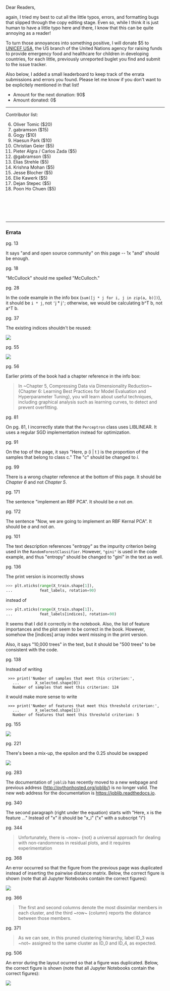 Dear Readers, 

again, I tried my best to cut all the little typos, errors, and formatting bugs that slipped through the copy editing stage. Even so, while I think it is just human to have a little typo here and there, I know that this can be quite annoying as a reader!

To turn those annoyances into something positive, I will donate $5 to [UNICEF USA](https://www.unicefusa.org), the US branch of the United Nations agency for raising funds to provide emergency food and healthcare for children in developing countries, for each little, previously unreported buglet you find and submit to the issue tracker.

Also below, I added a small leaderboard to keep track of the errata submissions and errors you found. Please let me know if you don't want to be explicitely mentioned in that list! 


- Amount for the next donation: 90$
- Amount donated: 0$


---


Contributor list:

6. Oliver Tomic ($20)
7. gabramson ($15)
1. Gogy ($10)
12. Haesun Park ($10)
2. Christian Geier ($5)
3. Pieter Algra / Carlos Zada ($5)
4. @gabramson ($5)
5. Elias Strehle ($5)
7. Krishna Mohan ($5)
8. Jesse Blocher ($5)
9. Elie Kawerk ($5)
10. Dejan Stepec ($5)
11. Poon Ho Chuen ($5)



<br>
<br>
<br>
<br>





---

### Errata

pg. 13

It says "and and open source community" on this page -- 1x "and" should be enough.

pg. 18

"McCullock" should me spelled "McCulloch."

pg. 28

In the code example in the info box (`sum([j * j for i, j in zip(a, b)])`), it should be `i * j`, not `‘`j * j`’`; otherwise, we would be calculating b^T b, not a^T b.

pg. 37

The existing indices shouldn't be reused:

![](./images/pg37.png)


pg. 55

![](./images/pg55.png)

pg. 56

Earlier prints of the book had a chapter reference in the info box: 

> In ~Chapter 5, Compressing Data via Dimensionality Reduction~ {Chapter 6: Learning Best Practices for Model Evaluation and Hyperparameter Tuning}, you will learn about useful techniques, including graphical analysis such as learning curves, to detect and prevent overfitting.

pg. 81

On pg. 81, I incorrectly state that the `Perceptron` class uses LIBLINEAR. It uses a regular SGD implementation instead for optimization.

pg. 91

On the top of the page, it says "Here, p (i | t ) is the proportion of the samples that belong to class c." The "*c*" should be changed to *i*.

pg. 99

There is a wrong chapter reference at the bottom of this page. It should be *Chapter 6* and not *Chapter 5*.

pg. 171

The sentence "implement an RBF PCA". It should be *a* not *an*.

pg. 172

The sentence "Now, we are going to implement an RBF Kernal PCA". It should be *a* and not *an*.

pg. 101

The text description references "entropy" as the impurity criterion being used in the `RandomForestClassifier`. However, `"gini"` is used in the code example, and thus "entropy" should be changed to "gini" in the text as well.

pg. 136

The print version is incorrectly shows 

```python
>>> plt.xticks(range(X_train.shape[1]),
...            feat_labels, rotation=90)
```

instead of 

```python
>>> plt.xticks(range(X_train.shape[1]),
...            feat_labels[indices], rotation=90)
```

It seems that I did it correctly in the notebook. Also, the list of feature importances and the plot seem to be correct in the book. However, somehow the [indices] array index went missing in the print version.

Also, it says "10,000 trees" in the text, but it should be "500 trees" to be consistent with the code.  

pg. 138

Instead of writing

```
 >>> print('Number of samples that meet this criterion:',
   ...       X_selected.shape[0])
   Number of samples that meet this criterion: 124
```

it would make more sense to write

```
 >>> print('Number of features that meet this threshold criterion:',
   ...       X_selected.shape[1])
   Number of features that meet this threshold criterion: 5
```



pg. 155

![](./images/pg155.png)

pg. 221

There's been a mix-up, the epsilon and the 0.25 should be swapped

![](./images/pg221.png)

pg. 283

The documentation of `joblib` has recently moved to a new webpage and previous address (http://pythonhosted.org/joblib/) is no longer valid. The new web address for the documentation is https://joblib.readthedocs.io.

pg. 340

The second paragraph (right under the equation) starts with "Here, x is the feature ..." Instead of "x" it should be "x_i" ("x" with a subscript "i")
 
pg. 344

> Unfortunately, there is ~now~ {not} a universal approach for dealing with non-randomness in residual plots, and it requires experimentation

pg. 368

An error occurred so that the figure from the previous page was duplicated instead of inserting the pairwise distance matrix. Below, the correct figure is shown (note that all Jupyter Notebooks contain the correct figures):

![](../../code/ch11/images/11_09.png)

pg. 366

> The first and second columns denote the most dissimilar members in each cluster, and the third ~row~ {column} reports the distance between those members.

pg. 371

> As we can see, in this pruned clustering hierarchy, label ID_3 was ~not~ assigned to the same cluster as ID_0 and ID_4, as expected.

pg. 506

An error during the layout ocurred so that a figure was duplicated. Below, the correct figure is shown (note that all Jupyter Notebooks contain the correct figures):

![](../../code/ch15/images/15_06.png)

